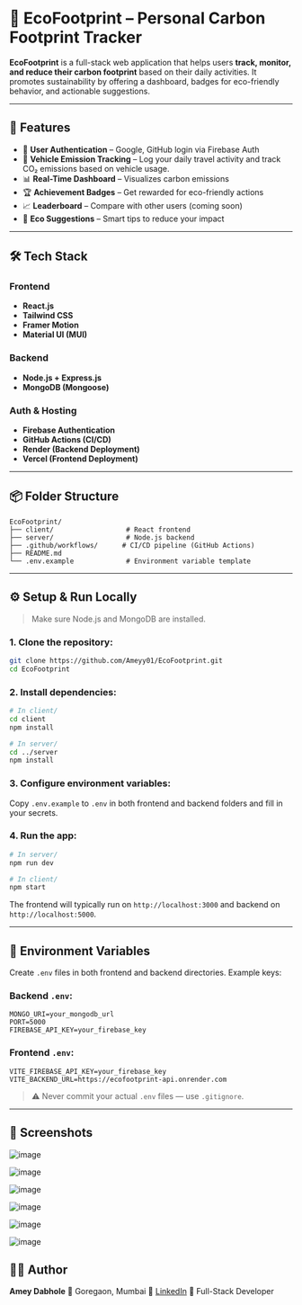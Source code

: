 # 🌿 EcoFootprint – Personal Carbon Footprint Tracker

**EcoFootprint** is a full-stack web application that helps users **track, monitor, and reduce their carbon footprint** based on their daily activities. It promotes sustainability by offering a dashboard, badges for eco-friendly behavior, and actionable suggestions.

---

## 🚀 Features

* 🔐 **User Authentication** – Google, GitHub login via Firebase Auth
* 📝 **Vehicle Emission Tracking** – Log your daily travel activity and track CO₂ emissions based on vehicle usage. 
* 📊 **Real-Time Dashboard** – Visualizes carbon emissions
* 🏆 **Achievement Badges** – Get rewarded for eco-friendly actions
* 📈 **Leaderboard** – Compare with other users (coming soon)
* 🌱 **Eco Suggestions** – Smart tips to reduce your impact

---

## 🛠️ Tech Stack

### Frontend

* **React.js**
* **Tailwind CSS**
* **Framer Motion**
* **Material UI (MUI)**

### Backend

* **Node.js + Express.js**
* **MongoDB (Mongoose)**

### Auth & Hosting

* **Firebase Authentication**
* **GitHub Actions (CI/CD)**
* **Render (Backend Deployment)**
* **Vercel (Frontend Deployment)**

---

## 📦 Folder Structure

```
EcoFootprint/
├── client/                  # React frontend
├── server/                  # Node.js backend
├── .github/workflows/      # CI/CD pipeline (GitHub Actions)
├── README.md
└── .env.example             # Environment variable template
```

---

## ⚙️ Setup & Run Locally

> Make sure Node.js and MongoDB are installed.

### 1. Clone the repository:

```bash
git clone https://github.com/Ameyy01/EcoFootprint.git
cd EcoFootprint
```

### 2. Install dependencies:

```bash
# In client/
cd client
npm install

# In server/
cd ../server
npm install
```

### 3. Configure environment variables:

Copy `.env.example` to `.env` in both frontend and backend folders and fill in your secrets.

### 4. Run the app:

```bash
# In server/
npm run dev

# In client/
npm start
```

The frontend will typically run on `http://localhost:3000` and backend on `http://localhost:5000`.

---


## 🔐 Environment Variables

Create `.env` files in both frontend and backend directories. Example keys:

### Backend `.env`:

```
MONGO_URI=your_mongodb_url
PORT=5000
FIREBASE_API_KEY=your_firebase_key
```

### Frontend `.env`:

```
VITE_FIREBASE_API_KEY=your_firebase_key
VITE_BACKEND_URL=https://ecofootprint-api.onrender.com
```

> ⚠️ Never commit your actual `.env` files — use `.gitignore`.

---

## 🌟 Screenshots
![image](https://github.com/user-attachments/assets/67b3d5f7-eb7c-404c-9fc6-3dc952874271)

![image](https://github.com/user-attachments/assets/c7725416-ec76-4679-be0f-06ae18754653) 

![image](https://github.com/user-attachments/assets/8d52ae12-5f45-41ae-be76-ca7894f4dc37) 

![image](https://github.com/user-attachments/assets/ae800a36-5915-4558-a36a-cc0c3747cdd5) 

![image](https://github.com/user-attachments/assets/5b4138a8-3e9a-493b-8428-060fa2b17cb3) 

![image](https://github.com/user-attachments/assets/02259dde-ec29-46f8-85f0-4c8537bfb187)







## 🙇‍♂️ Author

**Amey Dabhole**
📍 Goregaon, Mumbai
🔗 [LinkedIn](www.linkedin.com/in/amey-dabhole-61a637340)
💼 Full-Stack Developer

